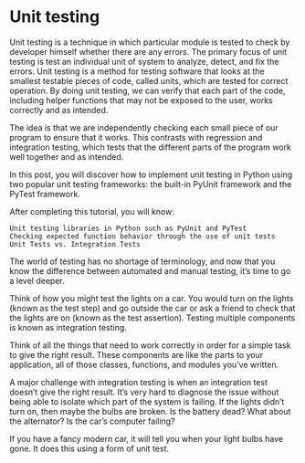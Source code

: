 # Unit testing
Unit testing is a technique in which particular module is tested to check by developer himself whether there are any errors. The primary focus of unit testing is test an individual unit of system to analyze, detect, and fix the errors.
Unit testing is a method for testing software that looks at the smallest testable pieces of code, called units, which are tested for correct operation. By doing unit testing, we can verify that each part of the code, including helper functions that may not be exposed to the user, works correctly and as intended.

The idea is that we are independently checking each small piece of our program to ensure that it works. This contrasts with regression and integration testing, which tests that the different parts of the program work well together and as intended.

In this post, you will discover how to implement unit testing in Python using two popular unit testing frameworks: the built-in PyUnit framework and the PyTest framework.

After completing this tutorial, you will know:

    Unit testing libraries in Python such as PyUnit and PyTest
    Checking expected function behavior through the use of unit tests
    Unit Tests vs. Integration Tests
The world of testing has no shortage of terminology, and now that you know the difference between automated and manual testing, it’s time to go a level deeper.

Think of how you might test the lights on a car. You would turn on the lights (known as the test step) and go outside the car or ask a friend to check that the lights are on (known as the test assertion). Testing multiple components is known as integration testing.

Think of all the things that need to work correctly in order for a simple task to give the right result. These components are like the parts to your application, all of those classes, functions, and modules you’ve written.

A major challenge with integration testing is when an integration test doesn’t give the right result. It’s very hard to diagnose the issue without being able to isolate which part of the system is failing. If the lights didn’t turn on, then maybe the bulbs are broken. Is the battery dead? What about the alternator? Is the car’s computer failing?

If you have a fancy modern car, it will tell you when your light bulbs have gone. It does this using a form of unit test.